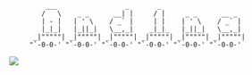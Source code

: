 ```
         ___                 _       _                      
        /   \    _ _      __| |     / |     _ _      __ _   
        | - |   | ' \    / _` |     | |    | ' \    / _` |  
        |_|_|   |_||_|   \__,_|    _|_|_   |_||_|   \__,_|  
      _|"""""| _|"""""| _|"""""| _|"""""| _|"""""| _|"""""| 
     "`-0-0-' "`-0-0-' "`-0-0-' "`-0-0-' "`-0-0-' "`-0-0-' 
```

<img src="https://profile-counter.glitch.me/and1na/count.svg" />

